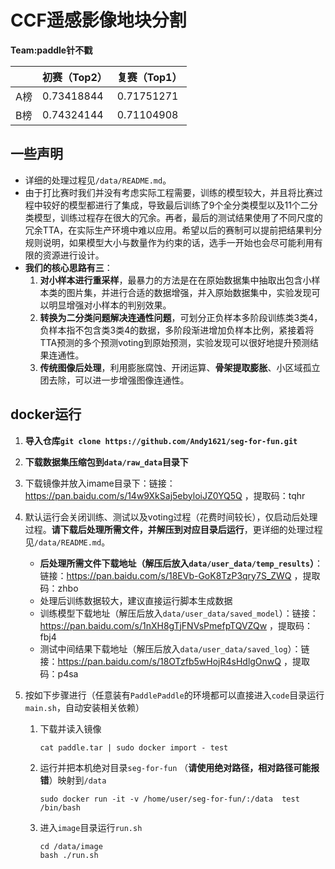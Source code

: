 # CCF遥感影像地块分割

**Team:paddle针不戳**

|      | 初赛（Top2） | 复赛（Top1） |
| ---- | ------------ | ------------ |
| A榜  | 0.73418844   | 0.71751271   |
| B榜  | 0.74324144   | 0.71104908   |

## 一些声明

- 详细的处理过程见`/data/README.md`。
- 由于打比赛时我们并没有考虑实际工程需要，训练的模型较大，并且将比赛过程中较好的模型都进行了集成，导致最后训练了9个全分类模型以及11个二分类模型，训练过程存在很大的冗余。再者，最后的测试结果使用了不同尺度的冗余TTA，在实际生产环境中难以应用。希望以后的赛制可以提前把结果判分规则说明，如果模型大小与数量作为约束的话，选手一开始也会尽可能利用有限的资源进行设计。
- **我们的核心思路有三**：
  1. **对小样本进行重采样**，最暴力的方法是在在原始数据集中抽取出包含小样本类的图片集，并进行合适的数据增强，并入原始数据集中，实验发现可以明显增强对小样本的判别效果。
  2. **转换为二分类问题解决连通性问题**，可划分正负样本多阶段训练类3类4，负样本指不包含类3类4的数据，多阶段渐进增加负样本比例，紧接着将TTA预测的多个预测voting到原始预测，实验发现可以很好地提升预测结果连通性。
  3. **传统图像后处理**，利用膨胀腐蚀、开闭运算、**骨架提取膨胀**、小区域孤立团去除，可以进一步增强图像连通性。

## docker运行

1. **导入仓库`git clone https://github.com/Andy1621/seg-for-fun.git`**

2. **下载数据集压缩包到`data/raw_data`目录下**

3. 下载镜像并放入imame目录下：链接：https://pan.baidu.com/s/14w9XkSaj5ebyloiJZ0YQ5Q ，提取码：tqhr 

4. 默认运行会关闭训练、测试以及voting过程（花费时间较长），仅启动后处理过程。**请下载后处理所需文件，并解压到对应目录后运行**，更详细的处理过程见`/data/README.md`。
   - **后处理所需文件下载地址（解压后放入`data/user_data/temp_results`）**：链接：https://pan.baidu.com/s/18EVb-GoK8TzP3qry7S_ZWQ ，提取码：zhbo 
   - 处理后训练数据较大，建议直接运行脚本生成数据
   - 训练模型下载地址（解压后放入`data/user_data/saved_model`）：链接：https://pan.baidu.com/s/1nXH8gTjFNVsPmefpTQVZQw ，提取码：fbj4 
   - 测试中间结果下载地址（解压后放入`data/user_data/saved_log`）：链接：https://pan.baidu.com/s/18OTzfb5wHojR4sHdlgOnwQ ，提取码：p4sa 

5. 按如下步骤进行（任意装有`PaddlePaddle`的环境都可以直接进入`code`目录运行`main.sh`，自动安装相关依赖）

   1. 下载并读入镜像

      ```shell
      cat paddle.tar | sudo docker import - test 
      ```

   2. 运行并把本机绝对目录`seg-for-fun` （**请使用绝对路径，相对路径可能报错**）映射到`/data`

      ```shell
      sudo docker run -it -v /home/user/seg-for-fun/:/data  test  /bin/bash
      ```

   3. 进入`image`目录运行`run.sh`

      ```shell
      cd /data/image
      bash ./run.sh
      ```

      

